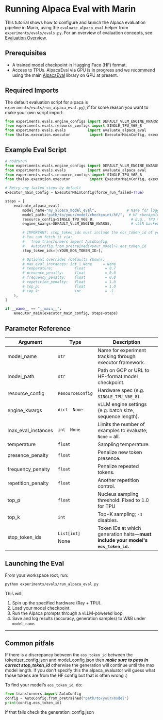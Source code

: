 # Running Alpaca Eval with Marin

This tutorial shows how to configure and launch the Alpaca evaluation pipeline in Marin, using the `evaluate_alpaca_eval` helper from `experiments/evals/evals.py`. For an overview of evaluation concepts, see [Evaluation Overview](../explanations/evaluation.md).

## Prerequisites

- A trained model checkpoint in Hugging Face (HF) format.
- Access to TPUs. AlpacaEval via GPU is in progress and we recommend using the main [AlpacaEval](https://github.com/tatsu-lab/alpaca_eval/tree/main) library on GPU at present.

## Required Imports

The default evaluation script for alpaca is `experiments/evals/run_alpaca_eval.py`), if for some reason you want to make your own script import:

```python
from experiments.evals.engine_configs import DEFAULT_VLLM_ENGINE_KWARGS
from experiments.evals.resource_configs import SINGLE_TPU_V6E_8
from experiments.evals.evals          import evaluate_alpaca_eval
from thalas.execution.executor         import ExecutorMainConfig, executor_main
```

## Example Eval Script

```python
# nodryrun
from experiments.evals.engine_configs import DEFAULT_VLLM_ENGINE_KWARGS
from experiments.evals.evals          import evaluate_alpaca_eval
from experiments.evals.resource_configs import SINGLE_TPU_V6E_8
from thalas.execution.executor         import ExecutorMainConfig, executor_main

# Retry any failed steps by default
executor_main_config = ExecutorMainConfig(force_run_failed=True)

steps = [
    evaluate_alpaca_eval(
        model_name="my_alpaca_model_eval",              # Name for logging / W&B
        model_path="path/to/your/model/checkpoint/hf/",  # HF checkpoint directory
        resource_config=SINGLE_TPU_V6E_8,                 # E.g., TPU v6e-8; choose GPU/TPU config
        engine_kwargs=DEFAULT_VLLM_ENGINE_KWARGS,         # vLLM backend parameters

        # IMPORTANT: stop_token_ids must include the eos_token_id of your HF model.
        # You can fetch it via:
        #   from transformers import AutoConfig
        #   AutoConfig.from_pretrained(<your_model>).eos_token_id
        stop_token_ids=[<YOUR_EOS_TOKEN_ID>],

        # Optional overrides (defaults shown):
        # max_eval_instances: int | None     = None
        # temperature:          float         = 0.7
        # presence_penalty:     float         = 0.0
        # frequency_penalty:    float         = 0.0
        # repetition_penalty:   float         = 1.0
        # top_p:                float         = 1.0
        # top_k:                int           = -1
    ),
]

if __name__ == "__main__":
    executor_main(executor_main_config, steps=steps)
```


## Parameter Reference

| Argument             | Type                 | Description |
|----------------------|----------------------|-------------|
| model_name           | `str`                | Name for experiment tracking through executor framework. |
| model_path           | `str`                | Path on GCP or URL to HF-format model checkpoint. |
| resource_config      | `ResourceConfig`     | Hardware spec (e.g. `SINGLE_TPU_V6E_8`). |
| engine_kwargs        | `dict  None`   | vLLM engine settings (e.g. batch size, sequence length). |
| max_eval_instances   | `int  None`    | Limits the number of examples to evaluate; `None` = all. |
| temperature          | `float`              | Sampling temperature. |
| presence_penalty     | `float`              | Penalize new token presence. |
| frequency_penalty    | `float`              | Penalize repeated tokens. |
| repetition_penalty   | `float`              | Another repetition control. |
| top_p                | `float`              | Nucleus sampling threshold. Fixed to 1.0 for TPU |
| top_k                | `int`                | Top-K sampling; `-1` disables. |
| stop_token_ids       | `List[int]`  None | Token IDs at which generation halts—**must include your model's `eos_token_id`.** |

## Launching the Eval

From your workspace root, run:

```bash
python experiments/evals/run_alpaca_eval.py
```

This will:
1. Spin up the specified hardware (Ray + TPU).
2. Load your model checkpoint.
3. Run the Alpaca prompts through a vLLM-powered loop.
4. Save and log results (accuracy, generation samples) to W&B under `model_name`.

---

## Common pitfals

If there is a discrepancy between the `eos_token_id` between the tokenizer_config.json and model_config.json then
***make sure to pass in correct stop_token_id*** otherwise the generation will continue until the max model length.
If you don't specify this the alpaca_evaluator will guess what those tokens are from the HF config but that is often wrong :)

 To find your model's `eos_token_id`, do:
```python
from transformers import AutoConfig
config = AutoConfig.from_pretrained("path/to/your/model")
print(config.eos_token_id)
```

If that fails check the generation_config.json
